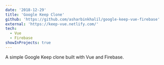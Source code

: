 ```yaml
---
date: '2018-12-29'
title: 'Google Keep Clone'
github: 'https://github.com/asharbinkhalil/google-keep-vue-firebase'
external: 'https://keep-vue.netlify.com/'
tech:
  - Vue
  - Firebase
showInProjects: true
---
```


A simple Google Keep clone built with Vue and Firebase.
